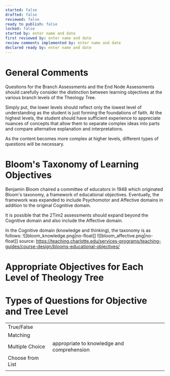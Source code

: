 ```yaml
---
started: false
drafted: false
reviewed: false
ready to publish: false
locked: false
started by: enter name and date
first reviewed by: enter name and date
review comments implemented by: enter name and date
declared ready by: enter name and date
---
```

# General Comments
Questions for the Branch Assessments and the End Node Assessments should carefully consider the distinction between learning objectives at the various branch levels of the Theology Tree. 

Simply put, the lower levels should reflect only the lowest level of understanding as the student is just forming the foundations of faith. At the highest levels, the student should have sufficient experience to appreciate nuances of concepts that allow them to separate complex ideas into parts and compare alternative explanation and interpretations.

As the content becomes more complex at higher levels, different types of questions will be necessary.
# Bloom's Taxonomy of Learning Objectives
Benjamin Bloom chaired a committee of educators in 1948 which originated Bloom's taxonomy, a framework of educational objectives. Eventually, the framework was expanded to include Psychomotor and Affective domains in addition to the original Cognitive domain.

It is possible that the 2Tim2 assessments should expand beyond the Cognitive domain and also include the Affective domain. 

In the Cognitive domain (knowledge and thinking), the taxonomy is as follows:
![[bloom_knowledge.png|no-float]] 
![[bloom_affective.png|no-float]]
source: https://teaching.charlotte.edu/services-programs/teaching-guides/course-design/blooms-educational-objectives/

# Appropriate Objectives for Each Level of Theology Tree

# Types of Questions for Objective and Tree Level

|                  |                                            |     |
| ---------------- | ------------------------------------------ | --- |
| True/False       |                                            |     |
| Matching         |                                            |     |
| Multiple Choice  | appropriate to knowledge and comprehension |     |
| Choose from List |                                            |     |
|                  |                                            |     |
